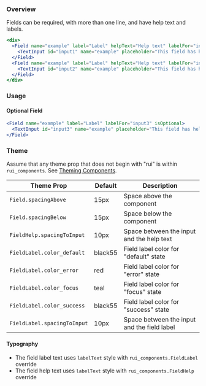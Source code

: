 ### Overview

Fields can be required, with more than one line, and have help text and labels.

```jsx
<div>
  <Field name="example" label="Label" helpText="Help text" labelFor="input1">
    <TextInput id="input1" name="example" placeholder="This field has help text" />
  </Field>
  <Field name="example" label="Label" helpText="Help text" labelFor="input2">
    <TextInput id="input2" name="example" placeholder="This field has help text" shouldAllowLineBreaks />
  </Field>
</div>
```

### Usage

#### Optional Field
```jsx
<Field name="example" label="Label" labelFor="input3" isOptional>
  <TextInput id="input3" name="example" placeholder="This field has help text" />
</Field>
```

### Theme

Assume that any theme prop that does not begin with "rui" is within `rui_components`. See [Theming Components](./#!/Theming%20Components).

| Theme Prop                  | Default | Description                                 |
| --------------------------- | ------- | ------------------------------------------- |
| `Field.spacingAbove`        | 15px    | Space above the component                   |
| `Field.spacingBelow`        | 15px    | Space below the component                   |
| `FieldHelp.spacingToInput`  | 10px    | Space between the input and the help text   |
| `FieldLabel.color_default`  | black55 | Field label color for "default" state       |
| `FieldLabel.color_error`    | red     | Field label color for "error" state         |
| `FieldLabel.color_focus`    | teal    | Field label color for "focus" state         |
| `FieldLabel.color_success`  | black55 | Field label color for "success" state       |
| `FieldLabel.spacingToInput` | 10px    | Space between the input and the field label |


#### Typography

- The field label text uses `labelText` style with `rui_components.FieldLabel` override
- The field help text uses `labelText` style with `rui_components.FieldHelp` override
